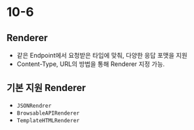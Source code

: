 # 10-6

## Renderer

- 같은 Endpoint에서 요청받은 타입에 맞춰, 다양한 응답 포맷을 지원
- Content-Type, URL의 방법을 통해 Renderer 지정 가능.

## 기본 지원 Renderer

- `JSONRendrer`
- `BrowsableAPIRenderer`
- `TemplateHTMLRenderer`